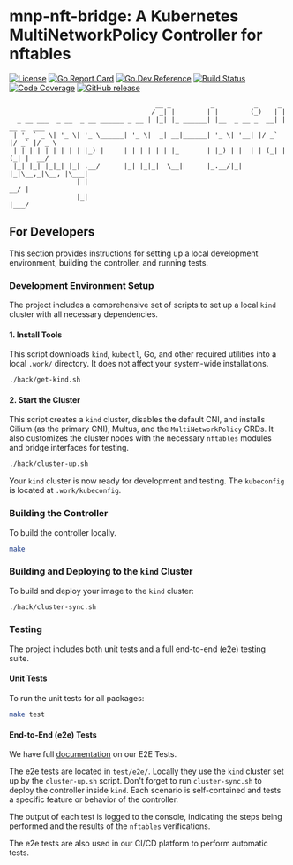 # mnp-nft-bridge: A Kubernetes MultiNetworkPolicy Controller for nftables

[![License](https://img.shields.io/badge/License-Apache_2.0-blue.svg)](https://opensource.org/licenses/Apache-2.0)
[![Go Report Card](https://goreportcard.com/badge/github.com/feitnomore/mnp-nft-bridge)](https://goreportcard.com/report/github.com/feitnomore/mnp-nft-bridge)
[![Go.Dev Reference](https://img.shields.io/badge/go.dev-reference-007d9c?logo=go&logoColor=white)](https://pkg.go.dev/github.com/feitnomore/mnp-nft-bridge)
[![Build Status](https://img.shields.io/badge/build-passing-brightgreen)](#)
[![Code Coverage](https://img.shields.io/badge/coverage-85%25-brightgreen)](#)
[![GitHub release](https://img.shields.io/github/v/release/feitnomore/mnp-nft-bridge)](https://github.com/feitnomore/mnp-nft-bridge/releases)

```text
                                     __ _          _          _     _
                                    / _| |        | |        (_)   | |
  _ __ ___  _ __  _ __ ______ _ __ | |_| |_ ______| |__  _ __ _  __| | __ _  ___
 | '_ ` _ \| '_ \| '_ \______| '_ \|  _| __|______| '_ \| '__| |/ _` |/ _` |/ _ \
 | | | | | | | | | |_) |     | | | | | | |_       | |_) | |  | | (_| | (_| |  __/
 |_| |_| |_|_| |_| .__/      |_| |_|_|  \__|      |_.__/|_|  |_|\__,_|\__, |\___|
                 | |                                                   __/ |
                 |_|                                                  |___/
```

## For Developers

This section provides instructions for setting up a local development environment, building the controller, and running tests.

### Development Environment Setup

The project includes a comprehensive set of scripts to set up a local `kind` cluster with all necessary dependencies.

#### 1. Install Tools

This script downloads `kind`, `kubectl`, Go, and other required utilities into a local `.work/` directory. It does not affect your system-wide installations.

```bash
./hack/get-kind.sh
```

#### 2. Start the Cluster

This script creates a `kind` cluster, disables the default CNI, and installs Cilium (as the primary CNI), Multus, and the `MultiNetworkPolicy` CRDs. It also customizes the cluster nodes with the necessary `nftables` modules and bridge interfaces for testing.

```bash
./hack/cluster-up.sh
```

Your `kind` cluster is now ready for development and testing. The `kubeconfig` is located at `.work/kubeconfig`.

### Building the Controller

To build the controller locally.

```bash
make
```

### Building and Deploying to the `kind` Cluster

To build and deploy your image to the `kind` cluster:

```bash
./hack/cluster-sync.sh
```

### Testing

The project includes both unit tests and a full end-to-end (e2e) testing suite.

#### Unit Tests

To run the unit tests for all packages:

```bash
make test
```

#### End-to-End (e2e) Tests

We have full [documentation](test/e2e/) on our E2E Tests.  

The e2e tests are located in `test/e2e/`. Locally they use the `kind` cluster set up by the `cluster-up.sh` script. Don't forget to run `cluster-sync.sh` to deploy the controller inside `kind`. Each scenario is self-contained and tests a specific feature or behavior of the controller.

The output of each test is logged to the console, indicating the steps being performed and the results of the `nftables` verifications.

The e2e tests are also used in our CI/CD platform to perform automatic tests.